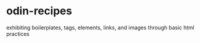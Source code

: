 # odin-recipes
exhibiting boilerplates, tags, elements, links, and images through basic html practices
